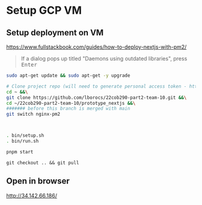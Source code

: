 # Setup GCP VM

## Setup deployment on VM

https://www.fullstackbook.com/guides/how-to-deploy-nextjs-with-pm2/

> If a dialog pops up titled "Daemons using outdated libraries", press <kbd>Enter</kbd>

```bash
sudo apt-get update && sudo apt-get -y upgrade

# Clone project repo (will need to generate personal access token - https://github.com/settings/tokens - use it as your password)
cd ~ &&\
git clone https://github.com/lborocs/22cob290-part2-team-10.git &&\
cd ~/22cob290-part2-team-10/prototype_nextjs &&\
####### before this branch is merged with main
git switch nginx-pm2



. bin/setup.sh
. bin/run.sh

pnpm start
```

`git checkout .. && git pull`

## Open in browser
http://34.142.66.186/
